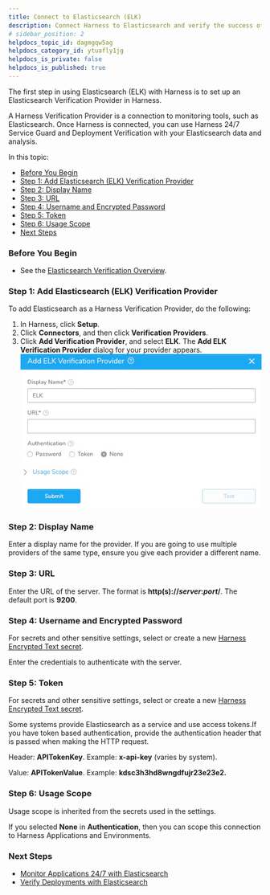 ```yaml
---
title: Connect to Elasticsearch (ELK)
description: Connect Harness to Elasticsearch and verify the success of your deployments and live microservices.
# sidebar_position: 2
helpdocs_topic_id: dagmgqw5ag
helpdocs_category_id: ytuafly1jg
helpdocs_is_private: false
helpdocs_is_published: true
---
```


The first step in using Elasticsearch (ELK) with Harness is to set up an Elasticsearch Verification Provider in Harness.

A Harness Verification Provider is a connection to monitoring tools, such as Elasticsearch. Once Harness is connected, you can use Harness 24/7 Service Guard and Deployment Verification with your Elasticsearch data and analysis.

In this topic:

* [Before You Begin](#before_you_begin)
* [Step 1: Add Elasticsearch (ELK) Verification Provider](#step_1_add_elasticsearch_elk_verification_provider)
* [Step 2: Display Name](#step_2_display_name)
* [Step 3: URL](#step_3_url)
* [Step 4: Username and Encrypted Password](#step_4_username_and_encrypted_password)
* [Step 5: Token](#step_5_token)
* [Step 6: Usage Scope](#step_6_usage_scope)
* [Next Steps](#next_steps)

### Before You Begin

* See the [Elasticsearch Verification Overview](../continuous-verification-overview/concepts-cv/elasticsearch-verification-overview.md).

### Step 1: Add Elasticsearch (ELK) Verification Provider

To add Elasticsearch as a Harness Verification Provider, do the following:

1. In Harness, click **Setup**.
2. Click **Connectors**, and then click **Verification Providers**.
3. Click **Add Verification Provider**, and select **ELK**. The **Add ELK Verification Provider** dialog for your provider appears.![](./static/1-elasticsearch-connection-setup-03.png)

### Step 2: Display Name

Enter a display name for the provider. If you are going to use multiple providers of the same type, ensure you give each provider a different name.

### Step 3: URL

Enter the URL of the server. The format is **http(s)://*****server*****:*****port*****/**. The default port is **9200**.

### Step 4: Username and Encrypted Password

For secrets and other sensitive settings, select or create a new [Harness Encrypted Text secret](https://docs.harness.io/article/ygyvp998mu-use-encrypted-text-secrets).

Enter the credentials to authenticate with the server.

### Step 5: Token

For secrets and other sensitive settings, select or create a new [Harness Encrypted Text secret](https://docs.harness.io/article/ygyvp998mu-use-encrypted-text-secrets).

Some systems provide Elasticsearch as a service and use access tokens.If you have token based authentication, provide the authentication header that is passed when making the HTTP request.

Header: **APITokenKey**. Example: **x-api-key** (varies by system).

Value: **APITokenValue**. Example: **kdsc3h3hd8wngdfujr23e23e2.**

### Step 6: Usage Scope

Usage scope is inherited from the secrets used in the settings.

If you selected **None** in **Authentication**, then you can scope this connection to Harness Applications and Environments.

### Next Steps

* [Monitor Applications 24/7 with Elasticsearch](2-24-7-service-guard-for-elasticsearch.md)
* [Verify Deployments with Elasticsearch](3-verify-deployments-with-elasticsearch.md)

